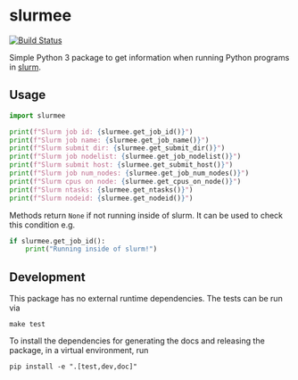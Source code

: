 # slurmee

[![Build Status](https://travis-ci.org/jcklie/slurmee.svg?branch=master)](https://travis-ci.org/jcklie/slurmee)

Simple Python 3 package to get information when running Python programs in [slurm](https://slurm.schedmd.com/documentation.html). 

## Usage

```python
import slurmee

print(f"Slurm job id: {slurmee.get_job_id()}")
print(f"Slurm job name: {slurmee.get_job_name()}")
print(f"Slurm submit dir: {slurmee.get_submit_dir()}")
print(f"Slurm job nodelist: {slurmee.get_job_nodelist()}")
print(f"Slurm submit host: {slurmee.get_submit_host()}")
print(f"Slurm job num_nodes: {slurmee.get_job_num_nodes()}")
print(f"Slurm cpus on node: {slurmee.get_cpus_on_node()}")
print(f"Slurm ntasks: {slurmee.get_ntasks()}")
print(f"Slurm nodeid: {slurmee.get_nodeid()}")
```

Methods return `None` if not running inside of slurm. It can be used to check this condition e.g. 

```python
if slurmee.get_job_id():
    print("Running inside of slurm!")
```

## Development

This package has no external runtime dependencies. The tests can be run via 

    make test

To install the dependencies for generating the docs and releasing the package, in a virtual environment, run

    pip install -e ".[test,dev,doc]"